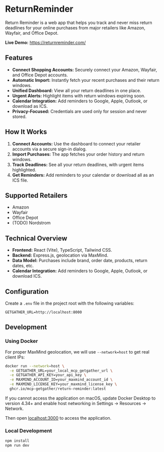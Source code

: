 # ReturnReminder

Return Reminder is a web app that helps you track and never miss return deadlines for your online purchases from major retailers like Amazon, Wayfair, and Office Depot.

**Live Demo:** https://returnreminder.com/

## Features

- **Connect Shopping Accounts:** Securely connect your Amazon, Wayfair, and Office Depot accounts.
- **Automatic Import:** Instantly fetch your recent purchases and their return windows.
- **Unified Dashboard:** View all your return deadlines in one place.
- **Urgent Alerts:** Highlight items with return windows expiring soon.
- **Calendar Integration:** Add reminders to Google, Apple, Outlook, or download as ICS.
- **Privacy-Focused:** Credentials are used only for session and never stored.

## How It Works

1. **Connect Accounts:** Use the dashboard to connect your retailer accounts via a secure sign-in dialog.
2. **Import Purchases:** The app fetches your order history and return windows.
3. **Track Deadlines:** See all your return deadlines, with urgent items highlighted.
4. **Get Reminders:** Add reminders to your calendar or download all as an ICS file.

## Supported Retailers

- Amazon
- Wayfair
- Office Depot
- (TODO) Nordstrom

## Technical Overview

- **Frontend:** React (Vite), TypeScript, Tailwind CSS.
- **Backend:** Express.js, geolocation via MaxMind.
- **Data Model:** Purchases include brand, order date, products, return dates, etc.
- **Calendar Integration:** Add reminders to Google, Apple, Outlook, or download ICS.

## Configuration

Create a `.env` file in the project root with the following variables:

```env
GETGATHER_URL=http://localhost:8000
```

## Development

### Using Docker

For proper MaxMind geolocation, we will use `--network=host` to get real client IPs:

```bash
docker run --network=host \
  -e GETGATHER_URL=your_local_mcp_getgather_url \
  -e GETGATHER_API_KEY=your_api_key \
  -e MAXMIND_ACCOUNT_ID=your_maxmind_account_id \
  -e MAXMIND_LICENSE_KEY=your_maxmind_license_key \
  ghcr.io/mcp-getgather/return-reminder:latest
```

If you cannot access the application on macOS, update Docker Desktop to version 4.34+ and enable host networking in Settings → Resources → Network.

Then open [localhost:3000](http://localhost:3000) to access the application.

### Local Development

```bash
npm install
npm run dev
```
